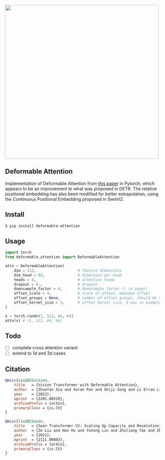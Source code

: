<img src="./deformable-attention.png" width="500px"></img>

## Deformable Attention

Implementation of Deformable Attention from <a href="https://arxiv.org/abs/2201.00520">this paper</a> in Pytorch, which appears to be an improvement to what was proposed in DETR. The relative positional embedding has also been modified for better extrapolation, using the Continuous Positional Embedding proposed in SwinV2.

## Install

```bash
$ pip install deformable-attention
```

## Usage

```python
import torch
from deformable_attention import DeformableAttention

attn = DeformableAttention(
    dim = 512,                   # feature dimensions
    dim_head = 64,               # dimension per head
    heads = 8,                   # attention heads
    dropout = 0.,                # dropout
    downsample_factor = 4,       # downsample factor (r in paper)
    offset_scale = 4,            # scale of offset, maximum offset
    offset_groups = None,        # number of offset groups, should be multiple of heads
    offset_kernel_size = 5,      # offset kernel size, 5 was in example in paper
)

x = torch.randn(1, 512, 64, 64)
attn(x) # (1, 512, 64, 64)
```

## Todo

- [ ] complete cross attention variant
- [ ] extend to 1d and 3d cases

## Citation

```bibtex
@misc{xia2022vision,
    title   = {Vision Transformer with Deformable Attention}, 
    author  = {Zhuofan Xia and Xuran Pan and Shiji Song and Li Erran Li and Gao Huang},
    year    = {2022},
    eprint  = {2201.00520},
    archivePrefix = {arXiv},
    primaryClass = {cs.CV}
}
```

```bibtex
@misc{liu2021swin,
    title   = {Swin Transformer V2: Scaling Up Capacity and Resolution},
    author  = {Ze Liu and Han Hu and Yutong Lin and Zhuliang Yao and Zhenda Xie and Yixuan Wei and Jia Ning and Yue Cao and Zheng Zhang and Li Dong and Furu Wei and Baining Guo},
    year    = {2021},
    eprint  = {2111.09883},
    archivePrefix = {arXiv},
    primaryClass = {cs.CV}
}
```
